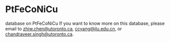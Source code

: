 # PtFeCoNiCu
database on PtFeCoNiCu
If you want to know more on this database, please email to zhiw.chen@utoronto.ca, ccyang@jlu.edu.cn, or chandraveer.singh@utoronto.ca.
